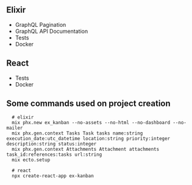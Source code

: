 ## Elixir

* GraphQL Pagination
* GraphQL API Documentation
* Tests
* Docker

## React

* Tests
* Docker

## Some commands used on project creation
```
  # elixir
  mix phx.new ex_kanban --no-assets --no-html --no-dashboard --no-mailer
  mix phx.gen.context Tasks Task tasks name:string execution_date:utc_datetime location:string priority:integer description:string status:integer
  mix phx.gen.context Attachments Attachment attachments task_id:references:tasks url:string
  mix ecto.setup

  # react
  npx create-react-app ex-kanban
```
